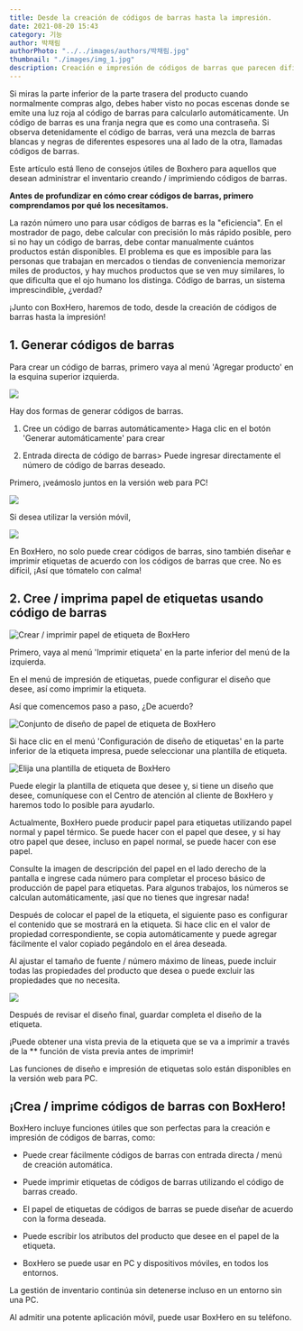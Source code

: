 ```yaml
---
title: Desde la creación de códigos de barras hasta la impresión.
date: 2021-08-20 15:43
category: 기능
author: 박채림
authorPhoto: "../../images/authors/박채림.jpg"
thumbnail: "./images/img_1.jpg"
description: Creación e impresión de códigos de barras que parecen difíciles y fáciles de entender.
---
```


Si miras la parte inferior de la parte trasera del producto cuando normalmente compras algo, debes haber visto no pocas escenas donde se emite una luz roja al código de barras para calcularlo automáticamente. Un código de barras es una franja negra que es como una contraseña. Si observa detenidamente el código de barras, verá una mezcla de barras blancas y negras de diferentes espesores una al lado de la otra, llamadas códigos de barras.



<gray-text>Este artículo está lleno de consejos útiles de Boxhero para aquellos que desean administrar el inventario creando / imprimiendo códigos de barras. </gray-text>



**Antes de profundizar en cómo crear códigos de barras, primero comprendamos por qué los necesitamos.**

La razón número uno para usar códigos de barras es la "eficiencia". En el mostrador de pago, debe calcular con precisión lo más rápido posible, pero si no hay un código de barras, debe contar manualmente cuántos productos están disponibles. El problema es que es imposible para las personas que trabajan en mercados o tiendas de conveniencia memorizar miles de productos, y hay muchos productos que se ven muy similares, lo que dificulta que el ojo humano los distinga. Código de barras, un sistema imprescindible, ¿verdad?



¡Junto con BoxHero, haremos de todo, desde la creación de códigos de barras hasta la impresión!

## 1. Generar códigos de barras 

Para crear un código de barras, primero vaya al menú 'Agregar producto' en la esquina superior izquierda.



![](images/img_2.png)



Hay dos formas de generar códigos de barras.

1. Cree un código de barras automáticamente> Haga clic en el botón 'Generar automáticamente'  para crear 

1. Entrada directa de código de barras> Puede ingresar directamente el número de código de barras deseado.



Primero, ¡veámoslo juntos en la versión web para PC!

![](images/img_3.gif)



Si desea utilizar la versión móvil, 

![](images/img_4.gif)

En BoxHero, no solo puede crear códigos de barras, sino también diseñar e imprimir etiquetas de acuerdo con los códigos de barras que cree. No es difícil, ¡Así que tómatelo con calma!



## 2. **Cree / imprima papel de etiquetas usando código de barras**

![Crear / imprimir papel de etiqueta de BoxHero](images/img_5.png)

Primero, vaya al menú 'Imprimir etiqueta' en la parte inferior del menú de la izquierda.

En el menú de impresión de etiquetas, puede configurar el diseño que desee, así como imprimir la etiqueta.

Así que comencemos paso a paso, ¿De acuerdo?



![Conjunto de diseño de papel de etiqueta de BoxHero](images/img_6.gif)

Si hace clic en el menú 'Configuración de diseño de etiquetas' en la parte inferior de la etiqueta impresa, puede seleccionar una plantilla de etiqueta.



![Elija una plantilla de etiqueta de BoxHero](images/img_7.png)

Puede elegir la plantilla de etiqueta que desee y, si tiene un diseño que desee, comuníquese con el Centro de atención al cliente de BoxHero y haremos todo lo posible para ayudarlo.

Actualmente, BoxHero puede producir papel para etiquetas utilizando papel normal y papel térmico. Se puede hacer con el papel que desee, y si hay otro papel que desee, incluso en papel normal, se puede hacer con ese papel.

Consulte la imagen de descripción del papel en el lado derecho de la pantalla e ingrese cada número para completar el proceso básico de producción de papel para etiquetas. Para algunos trabajos, los números se calculan automáticamente, ¡así que no tienes que ingresar nada!

Después de colocar el papel de la etiqueta, el siguiente paso es configurar el contenido que se mostrará en la etiqueta. Si hace clic en el valor de propiedad correspondiente, se copia automáticamente y puede agregar fácilmente el valor copiado pegándolo en el área deseada.

Al ajustar el tamaño de fuente / número máximo de líneas, puede incluir todas las propiedades del producto que desea o puede excluir las propiedades que no necesita.



![](images/img_8.png)

Después de revisar el diseño final, guardar completa el diseño de la etiqueta.

¡Puede obtener una vista previa de la etiqueta que se va a imprimir a través de la ** función de vista previa antes de imprimir!

<caution-box>

Las funciones de diseño e impresión de etiquetas solo están disponibles en la versión web para PC.

</caution-box>





## ¡Crea / imprime códigos de barras con BoxHero!

BoxHero incluye funciones útiles que son perfectas para la creación e impresión de códigos de barras, como:

- Puede crear fácilmente códigos de barras con entrada directa / menú de creación automática.

- Puede imprimir etiquetas de códigos de barras utilizando el código de barras creado.

- El papel de etiquetas de códigos de barras se puede diseñar de acuerdo con la forma deseada.

- Puede escribir los atributos del producto que desee en el papel de la etiqueta.

<tip-box>

- BoxHero se puede usar en PC y dispositivos móviles, en todos los entornos. 

La gestión de inventario continúa sin detenerse incluso en un entorno sin una PC.

Al admitir una potente aplicación móvil, puede usar BoxHero en su teléfono.

</tip-box>

